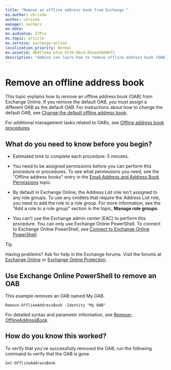 ```yaml
---
title: "Remove an offline address book from Exchange "
ms.author: chrisda
author: chrisda
manager: serdars
ms.date: 
ms.audience: ITPro
ms.topic: article
ms.service: exchange-online
localization_priority: Normal
ms.assetid: d69f1e8a-b3cb-4739-90cd-85ea450d06f3
description: "Admins can learn how to remove offline address book (OAB) from Exchange Online."
---
```


# Remove an offline address book

This topic explains how to remove an offline address book (OAB) from Exchange Online. If you remove the default OAB, you must assign a different OAB as the default OAB. For instructions about how to change the default OAB, see [Change the default offline address book](change-default-offline-address-book.md).

For additional management tasks related to OABs, see [Offline address book procedures](offline-address-book-procedures.md).

## What do you need to know before you begin?

- Estimated time to complete each procedure: 5 minutes.

- You need to be assigned permissions before you can perform this procedure or procedures. To see what permissions you need, see the "Offline address books" entry in the [Email Address and Address Book Permissions](https://technet.microsoft.com/library/1c1de09d-16ef-4424-9bfb-eb7edffbc8c2.aspx) topic. 

- By default in Exchange Online, the Address List role isn't assigned to any role groups. To use any cmdlets that require the Address List role, you need to add the role to a role group. For more information, see the "Add a role to a role group" section in the topic, **Manage role groups**.

- You can't use the Exchange admin center (EAC) to perform this procedure. You can only use Exchange Online PowerShell. To connect to Exchange Online PowerShell, see [Connect to Exchange Online PowerShell](https://docs.microsoft.com/powershell/exchange/exchange-online/connect-to-exchange-online-powershell/connect-to-exchange-online-powershell).

> [!TIP]
> Having problems? Ask for help in the Exchange forums. Visit the forums at [Exchange Online](https://go.microsoft.com/fwlink/p/?linkId=267542) or [Exchange Online Protection](https://go.microsoft.com/fwlink/p/?linkId=285351). 

## Use Exchange Online PowerShell to remove an OAB

This example removes an OAB named My OAB.

```
Remove-OfflineAddressBook -Identity "My OAB"
```

For detailed syntax and parameter information, see [Remove-OfflineAddressBook](https://technet.microsoft.com/library/88a8f173-34b9-4e75-8f1a-26ad6f972e98.aspx).


## How do you know this worked?

To verify that you've successfully removed the OAB, run the following command to verify that the OAB is gone.

```
Get-OfflineAddressBook
```
